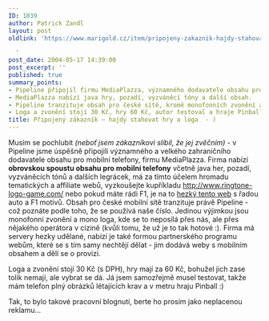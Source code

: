 ```yaml
---
ID: 1039
author: Patrick Zandl
layout: post
oldlink: 'https://www.marigold.cz/item/pripojeny-zakaznik-hajdy-stahovat-hry-a-loga

  '
post_date: 2004-05-17 14:39:00
post_excerpt: ''
published: true
summary_points:
- Pipeline připojil firmu MediaPlazza, významného dodavatele obsahu pro mobilní telefony.
- MediaPlazza nabízí java hry, pozadí, vyzváněcí tóny a další obsah.
- Pipeline tranzituje obsah pro české sítě, kromě monofonních zvonění a log.
- Loga a zvonění stojí 30 Kč, hry 60 Kč, autor testoval a hraje Pinball.
title: Připojený zákazník – hajdy stahovat hry a loga  - )
---
```


<p>
Musím se pochlubit <EM>(neboť jsem zákazníkovi slíbil, že jej zvěčním) -</EM> v Pipeline jsme úspěšně připojili významného a velkého zahraničního dodavatele obsahu pro mobilní telefony, firmu MediaPlazza. Firma nabízí <STRONG>obrovskou spoustu obsahu pro mobilní telefony</STRONG> včetně java her, pozadí, vyzváněcích tónů a dalších legrácek, má za tímto účelem hromadu tematických a affiliate&#160;webů, vyzkoušejte kupříkladu <A href="http://www.ringtone-logo-game.com/">http://www.ringtone-logo-game.com/</A>&#160;nebo pokud máte rádi F1, je na to <A href="http://f1.racing-live.com/en/fun/ringtones_logos/index.shtml" target=_blank>hezký tento web</A>&#160;s řadou auto a F1 motivů. Obsah pro české mobilní sítě tranzituje právě Pipeline - což poznáte podle toho, že se používá naše číslo. Jedinou výjimkou jsou monofonní zvonění a mono loga, kde se to neposílá přes nás, ale přes nějakého operátora v cizině (kvůli tomu, že už je to tak hotové :). Firma má servery hezky udělané, nabízí je také formou partnerského programu webům, které se s tím samy nechtějí dělat - jim dodává weby s mobilním obsahem a dělí se o provizi. </p>

<p>
Loga a zvonění stojí 30 Kč (s DPH), hry mají za 60 Kč, bohužel jich zase tolik nemají, ale vybrat se dá. Já jsem samozřejmě musel testovat, takže mám telefon plný obrázků létajících krav a v metru hraju Pinball :) </p>

<p>
Tak, to bylo takové pracovní blognutí, berte ho prosím jako neplacenou reklamu...</p>